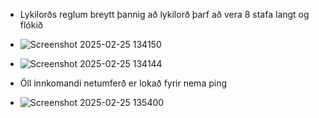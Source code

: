- Lykilorðs reglum breytt þannig að lykilorð þarf að vera 8 stafa langt og flókið
- ![Screenshot 2025-02-25 134150](https://github.com/user-attachments/assets/a26a8516-f4bc-420d-8fea-a831af303b3a)
- ![Screenshot 2025-02-25 134144](https://github.com/user-attachments/assets/43da4cd3-3656-472b-9095-b0dcbb5c2770)

- Öll innkomandi netumferð er lokað fyrir nema ping
- ![Screenshot 2025-02-25 135400](https://github.com/user-attachments/assets/ea6b512e-d411-4634-a0fb-13716878e9d0)
